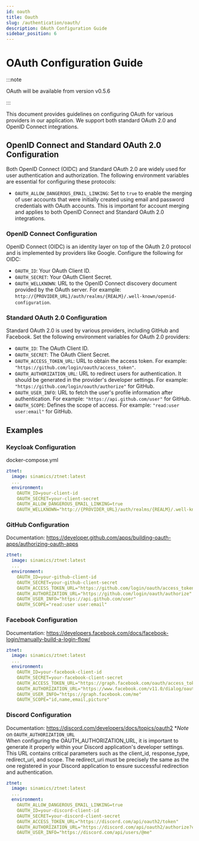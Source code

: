 ```yaml
---
id: oauth
title: Oauth
slug: /authentication/oauth/
description: OAuth Configuration Guide
sidebar_position: 6
---
```


# OAuth Configuration Guide


:::note

OAuth will be available from version v0.5.6

:::

This document provides guidelines on configuring OAuth for various providers in our application. We support both standard OAuth 2.0 and OpenID Connect integrations.

## OpenID Connect and Standard OAuth 2.0 Configuration

Both OpenID Connect (OIDC) and Standard OAuth 2.0 are widely used for user authentication and authorization. The following environment variables are essential for configuring these protocols:

- `OAUTH_ALLOW_DANGEROUS_EMAIL_LINKING`: Set to `true` to enable the merging of user accounts that were initially created using email and password credentials with OAuth accounts. This is important for account merging and applies to both OpenID Connect and Standard OAuth 2.0 integrations. 

### OpenID Connect Configuration

OpenID Connect (OIDC) is an identity layer on top of the OAuth 2.0 protocol and is implemented by providers like Google. Configure the following for OIDC:

- `OAUTH_ID`: Your OAuth Client ID.
- `OAUTH_SECRET`: Your OAuth Client Secret.
- `OAUTH_WELLKNOWN`: URL to the OpenID Connect discovery document provided by the OAuth server. For example: `http://{PROVIDER_URL}/auth/realms/{REALM}/.well-known/openid-configuration`.

### Standard OAuth 2.0 Configuration

Standard OAuth 2.0 is used by various providers, including GitHub and Facebook. Set the following environment variables for OAuth 2.0 providers:

- `OAUTH_ID`: The OAuth Client ID.
- `OAUTH_SECRET`: The OAuth Client Secret.
- `OAUTH_ACCESS_TOKEN_URL`: URL to obtain the access token. For example: `"https://github.com/login/oauth/access_token"`.
- `OAUTH_AUTHORIZATION_URL`: URL to redirect users for authentication. It should be generated in the provider's developer settings. For example: `"https://github.com/login/oauth/authorize"` for GitHub.
- `OAUTH_USER_INFO`: URL to fetch the user's profile information after authentication. For example: `"https://api.github.com/user"` for GitHub.
- `OAUTH_SCOPE`: Defines the scope of access. For example: `"read:user user:email"` for GitHub.


## Examples

### Keycloak Configuration
docker-compose.yml
```yml
ztnet:
  image: sinamics/ztnet:latest
  ...
  environment:
    OAUTH_ID=your-client-id
    OAUTH_SECRET=your-client-secret
    OAUTH_ALLOW_DANGEROUS_EMAIL_LINKING=true
    OAUTH_WELLKNOWN="http://{PROVIDER_URL}/auth/realms/{REALM}/.well-known/openid-configuration"
```

### GitHub Configuration

Documentation: https://developer.github.com/apps/building-oauth-apps/authorizing-oauth-apps
```yml
ztnet:
  image: sinamics/ztnet:latest
  ...
  environment:
    OAUTH_ID=your-github-client-id
    OAUTH_SECRET=your-github-client-secret
    OAUTH_ACCESS_TOKEN_URL="https://github.com/login/oauth/access_token"
    OAUTH_AUTHORIZATION_URL="https://github.com/login/oauth/authorize"
    OAUTH_USER_INFO="https://api.github.com/user"
    OAUTH_SCOPE="read:user user:email"
```

### Facebook Configuration

Documentation: https://developers.facebook.com/docs/facebook-login/manually-build-a-login-flow/
```yml
ztnet:
  image: sinamics/ztnet:latest
  ...
  environment:
    OAUTH_ID=your-facebook-client-id
    OAUTH_SECRET=your-facebook-client-secret
    OAUTH_ACCESS_TOKEN_URL="https://graph.facebook.com/oauth/access_token"
    OAUTH_AUTHORIZATION_URL="https://www.facebook.com/v11.0/dialog/oauth?scope=email"
    OAUTH_USER_INFO="https://graph.facebook.com/me"
    OAUTH_SCOPE="id,name,email,picture"
```

### Discord Configuration

Documentation: https://discord.com/developers/docs/topics/oauth2
**Note* on `OAUTH_AUTHORIZATION_URL`  
When configuring the OAUTH_AUTHORIZATION_URL, it is important to generate it properly within your Discord application's developer settings. This URL contains critical parameters such as the client_id, response_type, redirect_uri, and scope. The redirect_uri must be precisely the same as the one registered in your Discord application to ensure successful redirection and authentication.
```yml
ztnet:
  image: sinamics/ztnet:latest
  ...
  environment:
    OAUTH_ALLOW_DANGEROUS_EMAIL_LINKING=true
    OAUTH_ID=your-discord-client-id
    OAUTH_SECRET=your-discord-client-secret
    OAUTH_ACCESS_TOKEN_URL="https://discord.com/api/oauth2/token"
    OAUTH_AUTHORIZATION_URL="https://discord.com/api/oauth2/authorize?client_id=xxxx&response_type=code&redirect_uri=https%3A%2F%2Fawesome.ztnet.com%2Fapi%2Fauth%2Fcallback%2Foauth&scope=email+identify"
    OAUTH_USER_INFO="https://discord.com/api/users/@me"
```

